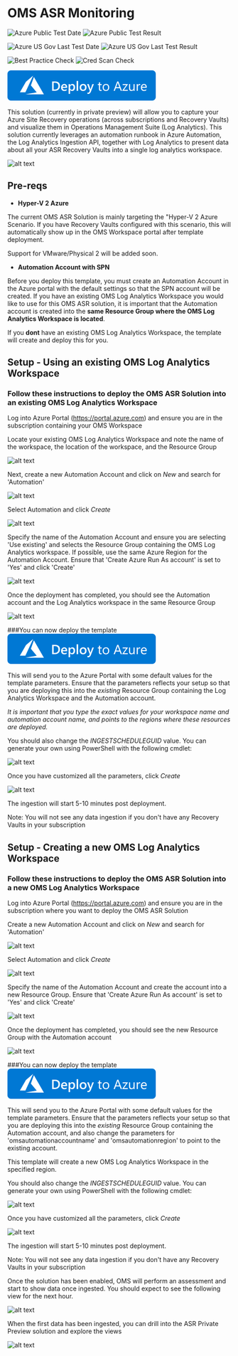 # OMS ASR Monitoring

![Azure Public Test Date](https://azurequickstartsservice.blob.core.windows.net/badges/asr-oms-monitoring/PublicLastTestDate.svg)
![Azure Public Test Result](https://azurequickstartsservice.blob.core.windows.net/badges/asr-oms-monitoring/PublicDeployment.svg)

![Azure US Gov Last Test Date](https://azurequickstartsservice.blob.core.windows.net/badges/asr-oms-monitoring/FairfaxLastTestDate.svg)
![Azure US Gov Last Test Result](https://azurequickstartsservice.blob.core.windows.net/badges/asr-oms-monitoring/FairfaxDeployment.svg)

![Best Practice Check](https://azurequickstartsservice.blob.core.windows.net/badges/asr-oms-monitoring/BestPracticeResult.svg)
![Cred Scan Check](https://azurequickstartsservice.blob.core.windows.net/badges/asr-oms-monitoring/CredScanResult.svg)

[![Deploy to Azure](https://raw.githubusercontent.com/Azure/azure-quickstart-templates/master/1-CONTRIBUTION-GUIDE/images/deploytoazure.svg?sanitize=true)](https://portal.azure.com/#create/Microsoft.Template/uri/https%3A%2F%2Fraw.githubusercontent.com%2Fazure%2Fazure-quickstart-templates%2Fmaster%2Fasr-oms-monitoring%2F%2Fazuredeploy.json)

This solution (currently in private preview) will allow you to capture your
Azure Site Recovery operations (across subscriptions and Recovery Vaults) and
visualize them in Operations Management Suite (Log Analytics). This solution
currently leverages an automation runbook in Azure Automation, the Log Analytics
Ingestion API, together with Log Analytics to present data about all your ASR
Recovery Vaults into a single log analytics workspace.

![alt text](images/knarmasr.png "OMS ASR Monitoring")

## Pre-reqs

- **Hyper-V 2 Azure**

The current OMS ASR Solution is mainly targeting the "Hyper-V 2 Azure Scenario.
If you have Recovery Vaults configured with this scenario, this will
automatically show up in the OMS Workspace portal after template deployment.

Support for VMware/Physical 2 will be added soon.

- **Automation Account with SPN**

Before you deploy this template, you must create an Automation Account in the
Azure portal with the default settings so that the SPN account will be created.
If you have an existing OMS Log Analytics Workspace you would like to use for
this OMS ASR solution, it is important that the Automation account is created
into the **same Resource Group where the OMS Log Analytics Workspace is
located**.

If you **dont** have an existing OMS Log Analytics Workspace, the template will
create and deploy this for you.

## Setup - Using an existing OMS Log Analytics Workspace

### Follow these instructions to deploy the OMS ASR Solution into an existing OMS Log Analytics Workspace

Log into Azure Portal (https://portal.azure.com) and ensure you are in the
subscription containing your OMS Workspace

Locate your existing OMS Log Analytics Workspace and note the name of the
workspace, the location of the workspace, and the Resource Group

![alt text](images/knomsworkspace.png "omsws")

Next, create a new Automation Account and click on _New_ and search for
'Automation'

![alt text](images/knautomation.png "automation")

Select Automation and click _Create_

![alt text](images/kncreate.png "create")

Specify the name of the Automation Account and ensure you are selecting 'Use
existing' and selects the Resource Group containing the OMS Log Analytics
workspace. If possible, use the same Azure Region for the Automation Account.
Ensure that 'Create Azure Run As account' is set to 'Yes' and click 'Create'

![alt text](images/knaaccount.png "Create account")

Once the deployment has completed, you should see the Automation account and the
Log Analytics workspace in the same Resource Group

![alt text](images/knrg.png "Resource Group")

###You can now deploy the template
[![Deploy to Azure](https://raw.githubusercontent.com/Azure/azure-quickstart-templates/master/1-CONTRIBUTION-GUIDE/images/deploytoazure.svg?sanitize=true)](https://portal.azure.com/#create/Microsoft.Template/uri/https%3A%2F%2Fraw.githubusercontent.com%2Fazure%2Fazure-quickstart-templates%2Fmaster%2Fasr-oms-monitoring%2F%2Fazuredeploy.json)

This will send you to the Azure Portal with some default values for the template
parameters. Ensure that the parameters reflects your setup so that you are
deploying this into the _existing_ Resource Group containing the Log Analytics
Workspace and the Automation account.

_It is important that you type the exact values for your workspace name and
automation account name, and points to the regions where these resources are
deployed._

You should also change the _INGESTSCHEDULEGUID_ value. You can generate your own
using PowerShell with the following cmdlet:

![alt text](images/knguid.png "guid")

Once you have customized all the parameters, click _Create_

![alt text](images/knarmtemp.png "template")

The ingestion will start 5-10 minutes post deployment.

Note: You will not see any data ingestion if you don't have any Recovery Vaults
in your subscription

## Setup - Creating a new OMS Log Analytics Workspace

### Follow these instructions to deploy the OMS ASR Solution into a new OMS Log Analytics Workspace

Log into Azure Portal (https://portal.azure.com) and ensure you are in the
subscription where you want to deploy the OMS ASR Solution

Create a new Automation Account and click on _New_ and search for 'Automation'

![alt text](images/knautomation.png "automation")

Select Automation and click _Create_

![alt text](images/kncreate.png "create")

Specify the name of the Automation Account and create the account into a new
Resource Group. Ensure that 'Create Azure Run As account' is set to 'Yes' and
click 'Create'

![alt text](images/knnewrg.png "Create account")

Once the deployment has completed, you should see the new Resource Group with
the Automation account

![alt text](images/knautorg.png "RG")

###You can now deploy the template
[![Deploy to Azure](https://raw.githubusercontent.com/Azure/azure-quickstart-templates/master/1-CONTRIBUTION-GUIDE/images/deploytoazure.svg?sanitize=true)](https://portal.azure.com/#create/Microsoft.Template/uri/https%3A%2F%2Fraw.githubusercontent.com%2Fazure%2Fazure-quickstart-templates%2Fmaster%2Fasr-oms-monitoring%2F%2Fazuredeploy.json)

This will send you to the Azure Portal with some default values for the template
parameters. Ensure that the parameters reflects your setup so that you are
deploying this into the _existing_ Resource Group containing the Automation
account, and also change the parameters for 'omsautomationaccountname' and
'omsautomationregion' to point to the existing account.

This template will create a new OMS Log Analytics Workspace in the specified
region.

You should also change the _INGESTSCHEDULEGUID_ value. You can generate your own
using PowerShell with the following cmdlet:

![alt text](images/knguid.png "guid")

Once you have customized all the parameters, click _Create_

![alt text](images/knnewoms.png "New workspace")

The ingestion will start 5-10 minutes post deployment.

Note: You will not see any data ingestion if you don't have any Recovery Vaults
in your subscription

Once the solution has been enabled, OMS will perform an assessment and start to
show data once ingested. You should expect to see the following view for the
next hour.

![alt text](images/assessment.png "Assessment")

When the first data has been ingested, you can drill into the ASR Private
Preview solution and explore the views

![alt text](images/asrpreview.png "ASR Private Preview")
